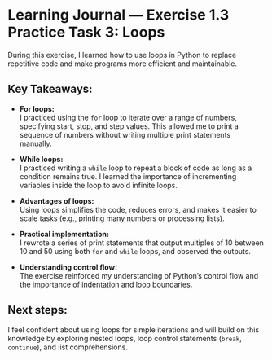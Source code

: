 # Learning Journal — Exercise 1.3 Practice Task 3: Loops

During this exercise, I learned how to use loops in Python to replace repetitive code and make programs more efficient and maintainable.

## Key Takeaways:

- **For loops:**  
  I practiced using the `for` loop to iterate over a range of numbers, specifying start, stop, and step values. This allowed me to print a sequence of numbers without writing multiple print statements manually.

- **While loops:**  
  I practiced writing a `while` loop to repeat a block of code as long as a condition remains true. I learned the importance of incrementing variables inside the loop to avoid infinite loops.

- **Advantages of loops:**  
  Using loops simplifies the code, reduces errors, and makes it easier to scale tasks (e.g., printing many numbers or processing lists).

- **Practical implementation:**  
  I rewrote a series of print statements that output multiples of 10 between 10 and 50 using both `for` and `while` loops, and observed the outputs.

- **Understanding control flow:**  
  The exercise reinforced my understanding of Python’s control flow and the importance of indentation and loop boundaries.

## Next steps:

I feel confident about using loops for simple iterations and will build on this knowledge by exploring nested loops, loop control statements (`break`, `continue`), and list comprehensions.
